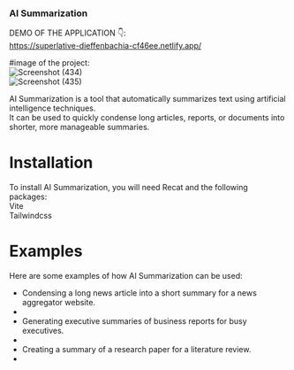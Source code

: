 ### AI Summarization
DEMO OF THE APPLICATION  👇: <br> 
https://superlative-dieffenbachia-cf46ee.netlify.app/<br>

#image of the project: <br>
![Screenshot (434)](https://user-images.githubusercontent.com/97854285/235545120-c984fc82-e10e-45e1-bc66-acd50083c1c0.png)
<br>
![Screenshot (435)](https://user-images.githubusercontent.com/97854285/235545149-78016866-1da7-4e00-8f8c-ab3d94a2299b.png)
<br>

AI Summarization is a tool that automatically summarizes text using artificial intelligence techniques.<br>
It can be used to quickly condense long articles, reports, or documents into shorter, more manageable summaries.
# Installation
To install AI Summarization, you will need Recat and the following packages:
<br>
Vite <br>
Tailwindcss<br>
# Examples
Here are some examples of how AI Summarization can be used:
<ul>
<li>Condensing a long news article into a short summary for a news aggregator website.<li/>
<li>Generating executive summaries of business reports for busy executives.<li/>
<li>Creating a summary of a research paper for a literature review.<li/>
  <ul/>
